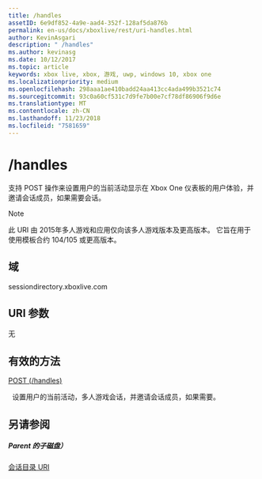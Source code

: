 ```yaml
---
title: /handles
assetID: 6e9df852-4a9e-aad4-352f-128af5da876b
permalink: en-us/docs/xboxlive/rest/uri-handles.html
author: KevinAsgari
description: " /handles"
ms.author: kevinasg
ms.date: 10/12/2017
ms.topic: article
keywords: xbox live, xbox, 游戏, uwp, windows 10, xbox one
ms.localizationpriority: medium
ms.openlocfilehash: 298aaa1ae410badd24aa413cc4ada499b3521c74
ms.sourcegitcommit: 93c0a60cf531c7d9fe7b00e7cf78df86906f9d6e
ms.translationtype: MT
ms.contentlocale: zh-CN
ms.lasthandoff: 11/23/2018
ms.locfileid: "7581659"
---
```

# <a name="handles"></a>/handles
支持 POST 操作来设置用户的当前活动显示在 Xbox One 仪表板的用户体验，并邀请会话成员，如果需要会话。 

> [!NOTE] 
> 此 URI 由 2015年多人游戏和应用仅向该多人游戏版本及更高版本。 它旨在用于使用模板合约 104/105 或更高版本。  

 
<a id="ID4EQ"></a>

 
## <a name="domain"></a>域
sessiondirectory.xboxlive.com  
<a id="ID4EV"></a>

 
## <a name="uri-parameters"></a>URI 参数 
 
无
  
<a id="ID4EAB"></a>

 
## <a name="valid-methods"></a>有效的方法

[POST (/handles)](uri-handlespost.md)

&nbsp;&nbsp;设置用户的当前活动，多人游戏会话，并邀请会话成员，如果需要。
 
<a id="ID4EKB"></a>

 
## <a name="see-also"></a>另请参阅
 
<a id="ID4EMB"></a>

 
##### <a name="parent"></a>Parent 的子磁盘） 

[会话目录 URI](atoc-reference-sessiondirectory.md)

   